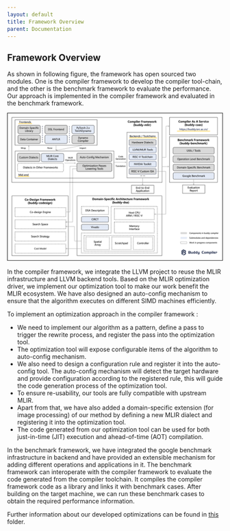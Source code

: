 ```yaml
---
layout: default
title: Framework Overview
parent: Documentation
---
```


## Framework Overview

As shown in following figure, the framework has open sourced two modules. One is the compiler framework to develop the compiler tool-chain, and the other is the benchmark framework to evaluate the performance. Our
approach is implemented in the compiler framework and evaluated in the benchmark framework.

![FrameworkOverview](../../Images/overview.png)

In the compiler framework, we integrate the LLVM project to reuse the MLIR infrastructure and LLVM backend tools. Based on the MLIR optimization driver, we implement our optimization tool to make our work benefit the MLIR ecosystem. We have also designed an auto-config mechanism to ensure that the algorithm executes on different SIMD machines efficiently. 

To implement an optimization approach in the compiler framework :
 - We need to implement our algorithm as a pattern, define a pass to trigger the rewrite process, and register the pass into the optimization tool. 
 - The optimization tool will expose configurable items of the algorithm to auto-config mechanism. 
 - We also need to design a configuration rule and register it into the auto-config tool. The auto-config mechanism will detect the target hardware and provide configuration according to the registered rule, this will guide the code generation process of the optimization tool. 
 - To ensure re-usability, our tools are fully compatible with upstream MLIR. 
 - Apart from that, we have also added a domain-specific extension (for image processing) of our method by defining a new MLIR dialect and registering it into the optimization tool. 
 - The code generated from our optimization tool can be used for both just-in-time (JIT) execution and ahead-of-time (AOT) compilation.

In the benchmark framework, we have integrated the google benchmark infrastructure in backend and 
have provided an extensible mechanism for adding different operations and applications in it. The 
benchmark framework can interoperate with the compiler framework to evaluate the code generated from 
the compiler toolchain. It compiles the compiler framework code as a library and links it with benchmark cases. After building on the target machine, we can run these benchmark cases to obtain the required performance information.

Further information about our developed optimizations can be found in [this](https://github.com/buddy-compiler/buddy-mlir/tree/main/docs) folder.
